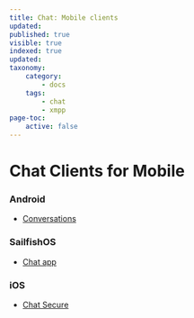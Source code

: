```yaml
---
title: Chat: Mobile clients
updated:
published: true
visible: true
indexed: true
updated:
taxonomy:
    category:
        - docs
    tags:
        - chat
        - xmpp
page-toc:
    active: false
---
```


# Chat Clients for Mobile

### Android
- [Conversations](android/conversations)

### SailfishOS
- [Chat app](sailfishos)

### iOS
- [Chat Secure](ios)
